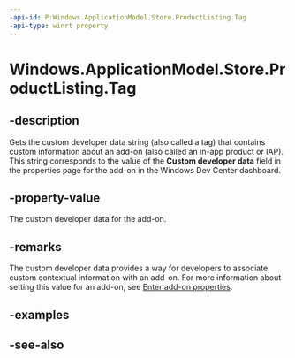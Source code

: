 ----api-id: P:Windows.ApplicationModel.Store.ProductListing.Tag
-api-type: winrt property
---<!-- Property syntaxpublic string Tag { get; }--># Windows.ApplicationModel.Store.ProductListing.Tag## -descriptionGets the custom developer data string (also called a tag) that contains custom information about an add-on (also called an in-app product or IAP). This string corresponds to the value of the **Custom developer data** field in the properties page for the add-on in the Windows Dev Center dashboard.## -property-valueThe custom developer data for the add-on.## -remarksThe custom developer data provides a way for developers to associate custom contextual information with an add-on. For more information about setting this value for an add-on, see [Enter add-on properties](https://msdn.microsoft.com/windows/uwp/publish/enter-add-on-properties#custom-developer-data).## -examples## -see-also